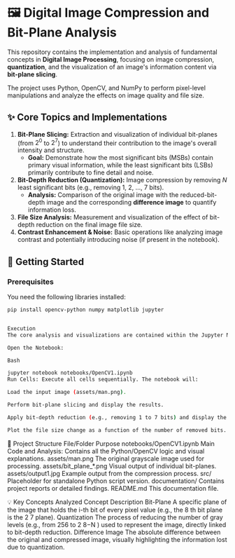 # 🖼️ Digital Image Compression and Bit-Plane Analysis

This repository contains the implementation and analysis of fundamental concepts in **Digital Image Processing**, focusing on image compression, **quantization**, and the visualization of an image's information content via **bit-plane slicing**.

The project uses Python, OpenCV, and NumPy to perform pixel-level manipulations and analyze the effects on image quality and file size.

## ✨ Core Topics and Implementations

1.  **Bit-Plane Slicing:** Extraction and visualization of individual bit-planes (from $2^0$ to $2^7$) to understand their contribution to the image's overall intensity and structure.
    * **Goal:** Demonstrate how the most significant bits (MSBs) contain primary visual information, while the least significant bits (LSBs) primarily contribute to fine detail and noise.
2.  **Bit-Depth Reduction (Quantization):** Image compression by removing $N$ least significant bits (e.g., removing 1, 2, ..., 7 bits).
    * **Analysis:** Comparison of the original image with the reduced-bit-depth image and the corresponding **difference image** to quantify information loss.
3.  **File Size Analysis:** Measurement and visualization of the effect of bit-depth reduction on the final image file size.
4.  **Contrast Enhancement & Noise:** Basic operations like analyzing image contrast and potentially introducing noise (if present in the notebook).

## 🚀 Getting Started

### Prerequisites

You need the following libraries installed:

```bash
pip install opencv-python numpy matplotlib jupyter


Execution
The core analysis and visualizations are contained within the Jupyter Notebook.

Open the Notebook:

Bash

jupyter notebook notebooks/OpenCV1.ipynb
Run Cells: Execute all cells sequentially. The notebook will:

Load the input image (assets/man.png).

Perform bit-plane slicing and display the results.

Apply bit-depth reduction (e.g., removing 1 to 7 bits) and display the compressed images and difference maps.

Plot the file size change as a function of the number of removed bits.

```
📂 Project Structure
File/Folder	Purpose
notebooks/OpenCV1.ipynb	Main Code and Analysis: Contains all the Python/OpenCV logic and visual explanations.
assets/man.png	The original grayscale image used for processing.
assets/bit_plane_*.png	Visual output of individual bit-planes.
assets/output1.jpg	Example output from the compression process.
src/	Placeholder for standalone Python script version.
documentation/	Contains project reports or detailed findings.
README.md	This documentation file.

💡 Key Concepts Analyzed
Concept	Description
Bit-Plane	A specific plane of the image that holds the i-th bit of every pixel value (e.g., the 8 
th
  bit plane is the 2 
7
  plane).
Quantization	The process of reducing the number of gray levels (e.g., from 256 to 2 
8−N
 ) used to represent the image, directly linked to bit-depth reduction.
Difference Image	The absolute difference between the original and compressed image, visually highlighting the information lost due to quantization.

